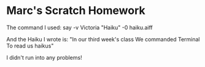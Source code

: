 # Marc's Scratch Homework
The command I used: say -v Victoria "Haiku" -0 haiku.aiff

And the Haiku I wrote is:
"In our third week's class
We commanded Terminal
To read us haikus"

I didn't run into any problems!